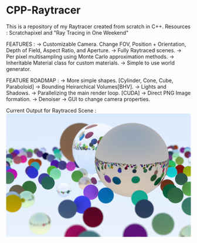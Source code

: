 # CPP-Raytracer
This is a repository of my Raytracer created from scratch in C++. Resources : Scratchapixel and "Ray Tracing in One Weekend"

FEATURES :
-> Customizable Camera. Change FOV, Position + Orientation, Depth of Field, Aspect Ratio, and Aperture.
-> Fully Raytraced scenes.
-> Per pixel multisampling using Monte Carlo approximation methods.
-> Inheritable Material class for custom materials.
-> Simple to use world generator.

FEATURE ROADMAP :
-> More simple shapes. [Cylinder, Cone, Cube, Paraboloid]
-> Bounding Heirarchical Volumes[BHV].
-> Lights and Shadows.
-> Parallelizing the main render loop. [CUDA]
-> Direct PNG Image formation.
-> Denoiser
-> GUI to change camera properties.

Current Output for Raytraced Scene :
![final_render.png](render_1.png)
